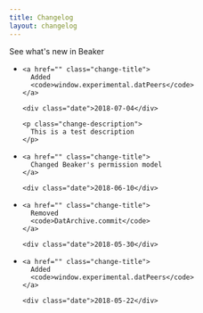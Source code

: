 ```yaml
---
title: Changelog
layout: changelog
---
```


See what's new in Beaker

<ul class="changelog-list">
  <li class="change">
  	<span class="addition fas fa-circle"></span>

    <a href="" class="change-title">
      Added
  	  <code>window.experimental.datPeers</code>
  	</a>

  	<div class="date">2018-07-04</div>

  	<p class="change-description">
      This is a test description
    </p>
  </li>

  <li class="change">
  	<span class="modification fas fa-circle"></span>

    <a href="" class="change-title">
      Changed Beaker's permission model
  	</a>

   	<div class="date">2018-06-10</div>
  </li>

  <li class="change">
  	<span class="deletion fas fa-circle"></span>

    <a href="" class="change-title">
      Removed
  	  <code>DatArchive.commit</code>
  	</a>

  	<div class="date">2018-05-30</div>
  </li>

  <li class="change">
  	<span class="addition fas fa-circle"></span>

    <a href="" class="change-title">
      Added
  	  <code>window.experimental.datPeers</code>
  	</a>

  	<div class="date">2018-05-22</div>
  </li>
</ul>
